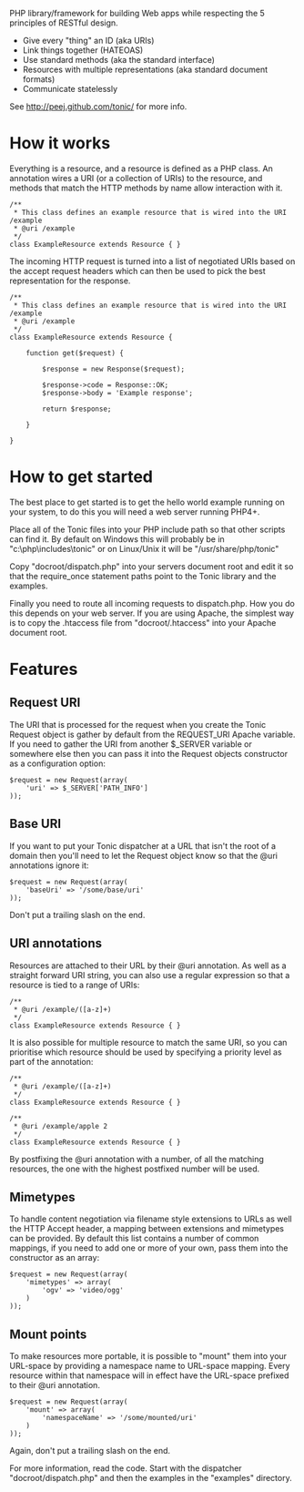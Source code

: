 PHP library/framework for building Web apps while respecting the 5 principles
of RESTful design.

 * Give every "thing" an ID (aka URIs)
 * Link things together (HATEOAS)
 * Use standard methods (aka the standard interface)
 * Resources with multiple representations (aka standard document formats)
 * Communicate statelessly

See http://peej.github.com/tonic/ for more info.


How it works
============

Everything is a resource, and a resource is defined as a PHP class. An annotation
wires a URI (or a collection of URIs) to the resource, and methods that match
the HTTP methods by name allow interaction with it.

    /**
     * This class defines an example resource that is wired into the URI /example
     * @uri /example
     */
    class ExampleResource extends Resource { }

The incoming HTTP request is turned into a list of negotiated URIs based on the
accept request headers which can then be used to pick the best representation
for the response.

    /**
     * This class defines an example resource that is wired into the URI /example
     * @uri /example
     */
    class ExampleResource extends Resource {
        
        function get($request) {
            
            $response = new Response($request);
            
            $response->code = Response::OK;
            $response->body = 'Example response';
            
            return $response;
            
        }
      
    }


How to get started
==================

The best place to get started is to get the hello world example running on your
system, to do this you will need a web server running PHP4+.

Place all of the Tonic files into your PHP include path so that other scripts can
find it. By default on Windows this will probably be in "c:\php\includes\tonic" or
on Linux/Unix it will be "/usr/share/php/tonic"

Copy "docroot/dispatch.php" into your servers document root and edit it so that the
require_once statement paths point to the Tonic library and the examples.

Finally you need to route all incoming requests to dispatch.php. How you do this
depends on your web server. If you are using Apache, the simplest way is to copy
the .htaccess file from "docroot/.htaccess" into your Apache document root.


Features
========


Request URI
-----------

The URI that is processed for the request when you create the Tonic Request object
is gather by default from the REQUEST_URI Apache variable. If you need to gather
the URI from another $_SERVER variable or somewhere else then you can pass it into
the Request objects constructor as a configuration option:

    $request = new Request(array(
        'uri' => $_SERVER['PATH_INFO']
    ));


Base URI
--------

If you want to put your Tonic dispatcher at a URL that isn't the root of a domain
then you'll need to let the Request object know so that the @uri annotations ignore
it:

    $request = new Request(array(
        'baseUri' => '/some/base/uri'
    ));

Don't put a trailing slash on the end.


URI annotations
---------------

Resources are attached to their URL by their @uri annotation. As well as a straight
forward URI string, you can also use a regular expression so that a resource is
tied to a range of URIs:

    /**
     * @uri /example/([a-z]+)
     */
    class ExampleResource extends Resource { }

It is also possible for multiple resource to match the same URI, so you can
prioritise which resource should be used by specifying a priority level as part
of the annotation:

    /**
     * @uri /example/([a-z]+)
     */
    class ExampleResource extends Resource { }

    /**
     * @uri /example/apple 2
     */
    class ExampleResource extends Resource { }

By postfixing the @uri annotation with a number, of all the matching resources,
the one with the highest postfixed number will be used.


Mimetypes
---------

To handle content negotiation via filename style extensions to URLs as well the
HTTP Accept header, a mapping between extensions and mimetypes can be provided.
By default this list contains a number of common mappings, if you need to add one
or more of your own, pass them into the constructor as an array:

    $request = new Request(array(
        'mimetypes' => array(
            'ogv' => 'video/ogg'
        )
    ));


Mount points
------------

To make resources more portable, it is possible to "mount" them into your URL-space
by providing a namespace name to URL-space mapping. Every resource within that
namespace will in effect have the URL-space prefixed to their @uri annotation.

    $request = new Request(array(
        'mount' => array(
            'namespaceName' => '/some/mounted/uri'
        )
    ));

Again, don't put a trailing slash on the end.



For more information, read the code. Start with the dispatcher "docroot/dispatch.php"
and then the examples in the "examples" directory.
